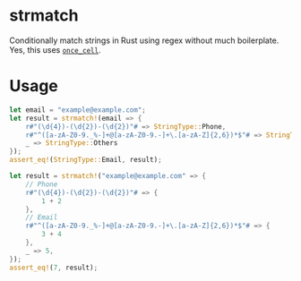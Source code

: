 # strmatch

Conditionally match strings in Rust using regex without much boilerplate. Yes, this uses [`once_cell`](https://docs.rs/once_cell/latest/once_cell/).

# Usage

```rs
let email = "example@example.com";
let result = strmatch!(email => {
    r#"(\d{4})-(\d{2})-(\d{2})"# => StringType::Phone,
    r#"^([a-zA-Z0-9._%-]+@[a-zA-Z0-9.-]+\.[a-zA-Z]{2,6})*$"# => StringType::Email,
    _ => StringType::Others
});
assert_eq!(StringType::Email, result);

let result = strmatch!("example@example.com" => {
    // Phone
    r#"(\d{4})-(\d{2})-(\d{2})"# => {
        1 + 2
    },
    // Email
    r#"^([a-zA-Z0-9._%-]+@[a-zA-Z0-9.-]+\.[a-zA-Z]{2,6})*$"# => {
        3 + 4
    },
    _ => 5,
});
assert_eq!(7, result);
```
